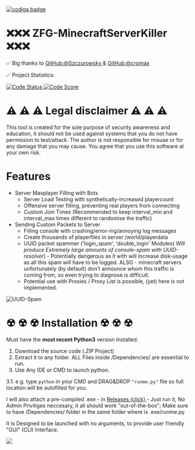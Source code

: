 <a href="https://app.codiga.io/hub/user/github/WarBringerLT">
   <img src="https://api.codiga.io/public/badge/user/github/WarBringerLT?style=dark" alt="codiga badge" />
</a>



# ❌❌❌ ZFG-MinecraftServerKiller ❌❌❌

✅ Big thanks to <a href="https://github.com/Szczurowsky">GitHub:@Szczurowsky </a> & <a href="https://github.com/crpmax"> GitHub:@crpmax</a>

✅ Project Statistics:

<a href="https://app.codiga.io/hub/user/github/WarBringerLT">
   <img src="https://api.codiga.io/project/33754/status/svg" alt="Code Status" />
</a>

<a href="https://app.codiga.io/hub/user/github/WarBringerLT">
   <img src="https://api.codiga.io/project/33754/score/svg" alt="Code Score" />
</a>

# ⚠ ⚠ ⚠ Legal disclaimer ⚠ ⚠ ⚠

This tool is created for the sole purpose of security awareness and education, it should not be used against systems that you do not have permission to test/attack. The author is not responsible for misuse or for any damage that you may cause. You agree that you use this software at your own risk.

# Features

- Server Maxplayer Filling with Bots
   - Server Load Testing with synthetically-increased playercount
   - Offensive server filling, preventing real players from connecting
   - Custom Join Times (Recommended to keep interval_min and interval_max times different to randomise the traffic)
- Sending Custom Packets to Server
   - Filling console with crashing/error-ing/annoying log messages
   - Create thousands of playerfiles in server /world/playerdata 
   - UUID packet spammer ('login_spam', 'double_login' Modules) *Will produce Extremely large amounts of console-spam with UUID-resolver*) - Potentially dangerous as it with will increase disk-usage as all this spam will have to be logged. ALSO - minecraft servers unfortunately (by default) don't announce whom this traffic is coming from, so even trying to diagnose is difficult.
   - Potential use with Proxies / Proxy List is possible, (yet) here is not implemented. 

![UUID-Spam](https://serving.photos.photobox.com/1831052688c07e14a1a1e4f81094dad9f5924e975b4b50581242017adc63bf0d6569ee7b.jpg "UUID Resolver Abuse")


#


# ☢ ☢ ☢ Installation ☢ ☢ ☢

Must have the **most recent Python3** version Installed.


1. Download the source code (.ZIP Project)
2. Extract it to any folder. ALL Files inside /Dependencies/ are essential to run.
3. Use Any IDE or CMD to launch python.

3.1. e.g. type ``python`` in your CMD and DRAG&DROP ``"runme.py"`` file so full location will be autofilled for you.

I will also attach a pre-compiled .exe - in <a href="https://github.com/WarBringerLT/ZFG-MinecraftServerKiller/releases"> Releases (click) </a> - Just run it, No Admin Priviliges neccesary, it all should work "out-of-the-box"; Make sure to have /Dependencies/ folder in the same folder where is .exe/runme.py

It is Designed to be launched with no arguments, to provide user friendly "GUI" (CLI) Interface.

<a target="_blank" href="https://imageshack.com/i/pmsEyqhUp"><img src="https://imagizer.imageshack.com/v2/xq90/922/sEyqhU.png" border="0"></a>

    
